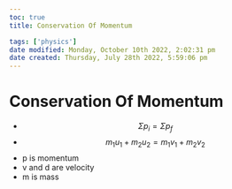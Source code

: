 ```yaml
---
toc: true
title: Conservation Of Momentum

tags: ['physics']
date modified: Monday, October 10th 2022, 2:02:31 pm
date created: Thursday, July 28th 2022, 5:59:06 pm
---
```


# Conservation Of Momentum
- $$\Sigma p_{i}= \Sigma p _{f}$$
- $$m_{1}u_{1}+m_{2}u_{2}= m_{1}v_{1}+ m_{2}v_{2}$$
- p is momentum
- v and d are velocity
- m is mass



